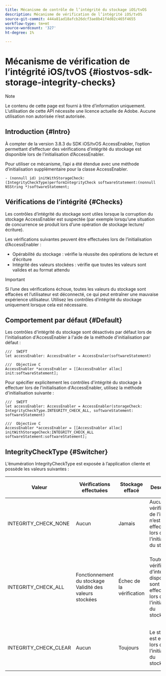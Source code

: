 ```yaml
---
title: Mécanisme de contrôle de l’intégrité du stockage iOS/tvOS
description: Mécanisme de vérification de l’intégrité iOS/tvOS
source-git-commit: 444a81ad18afcb26dcf3ae8b41f4d02c465f4655
workflow-type: tm+mt
source-wordcount: '327'
ht-degree: 1%

---
```


# Mécanisme de vérification de l’intégrité iOS/tvOS {#iostvos-sdk-storage-integrity-checks}

>[!NOTE]
>
>Le contenu de cette page est fourni à titre d’information uniquement. L’utilisation de cette API nécessite une licence actuelle de Adobe. Aucune utilisation non autorisée n’est autorisée.

## Introduction {#Intro}

À compter de la version 3.8.3 du SDK iOS/tvOS AccessEnabler, l’option permettant d’effectuer des vérifications d’intégrité du stockage est disponible lors de l’initialisation d’AccessEnabler.

Pour utiliser ce mécanisme, l’api a été étendue avec une méthode d’initialisation supplémentaire pour la classe AccessEnabler.

```
- (nonnull id) initWithStorageCheck:(IntegrityCheckType)performIntegrityCheck softwareStatement:(nonnull NSString *)softwareStatement;
```


## Vérifications de l’intégrité {#Checks}

Les contrôles d’intégrité du stockage sont utiles lorsque la corruption du stockage AccessEnabler est suspectée (par exemple lorsqu’une situation de concurrence se produit lors d’une opération de stockage lecture/écriture).

Les vérifications suivantes peuvent être effectuées lors de l’initialisation d’AccessEnabler :
- Opérabilité du stockage : vérifie la réussite des opérations de lecture et d’écriture
- Intégrité des valeurs stockées : vérifie que toutes les valeurs sont valides et au format attendu

>[!IMPORTANT]
> 
>Si l’une des vérifications échoue, toutes les valeurs du stockage sont effacées et l’utilisateur est déconnecté, ce qui peut entraîner une mauvaise expérience utilisateur. Utilisez les contrôles d’intégrité du stockage uniquement lorsque cela est nécessaire.


## Comportement par défaut {#Default}

Les contrôles d&#39;intégrité du stockage sont désactivés par défaut lors de l&#39;initialisation d&#39;AccessEnabler à l&#39;aide de la méthode d&#39;initialisation par défaut :

```
///  SWIFT
let accessEnabler: AccessEnabler = AccessEnaler(softwareStatement)

///  Objective C
AccessEnabler *accessEnabler = [[AccessEnabler alloc] init:softwareStatement];
```

Pour spécifier explicitement les contrôles d&#39;intégrité du stockage à effectuer lors de l&#39;initialisation d&#39;AccessEnabler, utilisez la méthode d&#39;initialisation suivante :

```
///  SWIFT
let accessEnabler: AccessEnabler = AccessEnabler(storageCheck: IntegrityCheckType.INTEGRITY_CHECK_ALL, softwareStatement: softwareStatement)

///  Objective C
AccessEnabler *accessEnabler = [[AccessEnabler alloc] initWithStorageCheck:INTEGRITY_CHECK_ALL softwareStatement:softwareStatement];
```


## IntegrityCheckType {#Switcher}

L’énumération IntegrityCheckType est exposée à l’application cliente et possède les valeurs suivantes :

| Valeur | Vérifications effectuées | Stockage effacé | Description | Cas d’utilisation recommandé |
|-----------------------|-----------------------------------------------------|-----------------|------------------------------------------------------------------------|--------------------------------------------------------------------------------------------------------------------------|
| INTEGRITY_CHECK_NONE | Aucun | Jamais | Aucune vérification de l’intégrité n’est effectuée lors de l’initialisation du stockage | Lorsque les flux de SDK fonctionnent comme prévu |
| INTEGRITY_CHECK_ALL | Fonctionnement du stockage <br/> Validité des valeurs stockées | Échec de la vérification | Toutes les vérifications d’intégrité disponibles sont effectuées lors de l’initialisation du stockage. | Lorsque la corruption du stockage du SDK est suspectée. <br/> En cas d’échec des contrôles d’intégrité, l’utilisateur est déconnecté. |
| INTEGRITY_CHECK_CLEAR | Aucun | Toujours | Le stockage est effacé lors de l’initialisation du stockage. | Lorsque les flux de SDK ne peuvent pas être terminés comme prévu |
